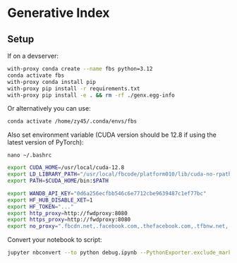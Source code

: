 # Generative Index

## Setup

If on a devserver:

```bash
with-proxy conda create --name fbs python=3.12
conda activate fbs
with-proxy conda install pip
with-proxy pip install -r requirements.txt
with-proxy pip install -e . && rm -rf ./genx.egg-info
```

Or alternatively you can use:

```bash
conda activate /home/zy45/.conda/envs/fbs
```

Also set environment variable (CUDA version should be 12.8 if using the latest version of PyTorch):

```
nano ~/.bashrc
```

```bash
export CUDA_HOME=/usr/local/cuda-12.8
export LD_LIBRARY_PATH="/usr/local/fbcode/platform010/lib/cuda-no-rpath-12.8:$LD_LIBRARY_PATH"
export PATH=$CUDA_HOME/bin:$PATH

export WANDB_API_KEY="0d6a256ecfbb546c6e7712cbe9639487c1ef77bc"
export HF_HUB_DISABLE_XET=1
export HF_TOKEN="..."
export http_proxy=http://fwdproxy:8080
export https_proxy=http://fwdproxy:8080
export no_proxy=".fbcdn.net,.facebook.com,.thefacebook.com,.tfbnw.net,.fb.com,.fb"
```


Convert your notebook to script:

```bash
jupyter nbconvert --to python debug.ipynb --PythonExporter.exclude_markdown=True --TagRemovePreprocessor.remove_cell_tags="['notebook_only']" --log-level ERROR
```
